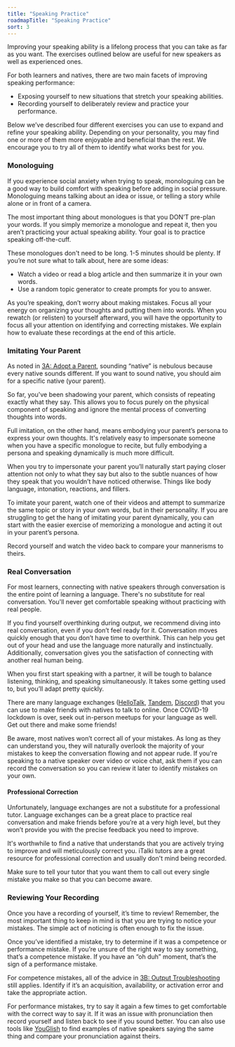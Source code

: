 ```yaml
---
title: "Speaking Practice"
roadmapTitle: "Speaking Practice"
sort: 3
---
```


Improving your speaking ability is a lifelong process that you can take as far as you want. The exercises outlined below are useful for new speakers as well as experienced ones.

For both learners and natives, there are two main facets of improving speaking performance:

* Exposing yourself to new situations that stretch your speaking abilities.
* Recording yourself to deliberately review and practice your performance.

Below we’ve described four different exercises you can use to expand and refine your speaking ability. Depending on your personality, you may find one or more of them more enjoyable and beneficial than the rest. We encourage you to try all of them to identify what works best for you.

### Monologuing
If you experience social anxiety when trying to speak, monologuing can be a good way to build comfort with speaking before adding in social pressure. Monologuing means talking about an idea or issue, or telling a story while alone or in front of a camera.

The most important thing about monologues is that you DON’T pre-plan your words. If you simply memorize a monologue and repeat it, then you aren’t practicing your actual speaking ability. Your goal is to practice speaking off-the-cuff.

These monologues don't need to be long. 1-5 minutes should be plenty. If you’re not sure what to talk about, here are some ideas:
* Watch a video or read a blog article and then summarize it in your own words.
* Use a random topic generator to create prompts for you to answer.

As you’re speaking, don’t worry about making mistakes. Focus all your energy on organizing your thoughts and putting them into words. When you rewatch (or relisten) to yourself afterward, you will have the opportunity to focus all your attention on identifying and correcting mistakes. We explain how to evaluate these recordings at the end of this article.

### Imitating Your Parent
As noted in [3A: Adopt a Parent][stage-3a-adopt-a-parent], sounding “native” is nebulous because every native sounds different. If you want to sound native, you should aim for a specific native (your parent).

So far, you've been shadowing your parent, which consists of repeating exactly what they say. This allows you to focus purely on the physical component of speaking and ignore the mental process of converting thoughts into words.

Full imitation, on the other hand, means embodying your parent’s persona to express your own thoughts. It's relatively easy to impersonate someone when you have a specific monologue to recite, but fully embodying a persona and speaking dynamically is much more difficult.

When you try to impersonate your parent you’ll naturally start paying closer attention not only to what they say but also to the subtle nuances of how they speak that you wouldn’t have noticed otherwise. Things like body language, intonation, reactions, and fillers.

To imitate your parent, watch one of their videos and attempt to summarize the same topic or story in your own words, but in their personality. If you are struggling to get the hang of imitating your parent dynamically, you can start with the easier exercise of memorizing a monologue and acting it out in your parent’s persona.

Record yourself and watch the video back to compare your mannerisms to theirs.


### Real Conversation
For most learners, connecting with native speakers through conversation is the entire point of learning a language. There's no substitute for real conversation. You'll never get comfortable speaking without practicing with real people.

If you find yourself overthinking during output, we recommend diving into real conversation, even if you don’t feel ready for it. Conversation moves quickly enough that you don’t have time to overthink. This can help you get out of your head and use the language more naturally and instinctually. Additionally, conversation gives you the satisfaction of connecting with another real human being.

When you first start speaking with a partner, it will be tough to balance listening, thinking, and speaking simultaneously. It takes some getting used to, but you’ll adapt pretty quickly.

There are many language exchanges ([HelloTalk][hello-talk], [Tandem][tandem], [Discord][discord]) that you can use to make friends with natives to talk to online. Once COVID-19 lockdown is over, seek out in-person meetups for your language as well. Get out there and make some friends!

Be aware, most natives won’t correct all of your mistakes. As long as they can understand you, they will naturally overlook the majority of your mistakes to keep the conversation flowing and not appear rude. If you're speaking to a native speaker over video or voice chat, ask them if you can record the conversation so you can review it later to identify mistakes on your own.

#### Professional Correction
Unfortunately, language exchanges are not a substitute for a professional tutor. Language exchanges can be a great place to practice real conversation and make friends before you’re at a very high level, but they won’t provide you with the precise feedback you need to improve.

It's worthwhile to find a native that understands that you are actively trying to improve and will meticulously correct you. iTalki tutors are a great resource for professional correction and usually don't mind being recorded.

Make sure to tell your tutor that you want them to call out every single mistake you make so that you can become aware.

### Reviewing Your Recording
Once you have a recording of yourself, it’s time to review! Remember, the most important thing to keep in mind is that you are trying to notice your mistakes. The simple act of noticing is often enough to fix the issue.

Once you’ve identified a mistake, try to determine if it was a competence or performance mistake. If you’re unsure of the right way to say something, that’s a competence mistake. If you have an “oh duh” moment, that’s the sign of a performance mistake.

For competence mistakes, all of the advice in [3B: Output Troubleshooting][stage-3b-output-troubleshooting] still applies. Identify if it’s an acquisition, availability, or activation error and take the appropriate action.

For performance mistakes, try to say it again a few times to get comfortable with the correct way to say it. If it was an issue with pronunciation then record yourself and listen back to see if you sound better. You can also use tools like [YouGlish][youglish] to find examples of native speakers saying the same thing and compare your pronunciation against theirs.

[stage-3a-adopt-a-parent]: /roadmap/stage-3/a/adopt-a-parent
[stage-3b-output-troubleshooting]: /roadmap/stage-3/b/output-troubleshooting
[hello-talk]: https://brc.hellotalk.com/refold
[tandem]: https://www.tandem.net/
[discord]: https://www.reddit.com/r/languagelearning/comments/5m5426/discord_language_learning_servers_masterlist/
[youglish]: https://es.youglish.com/
